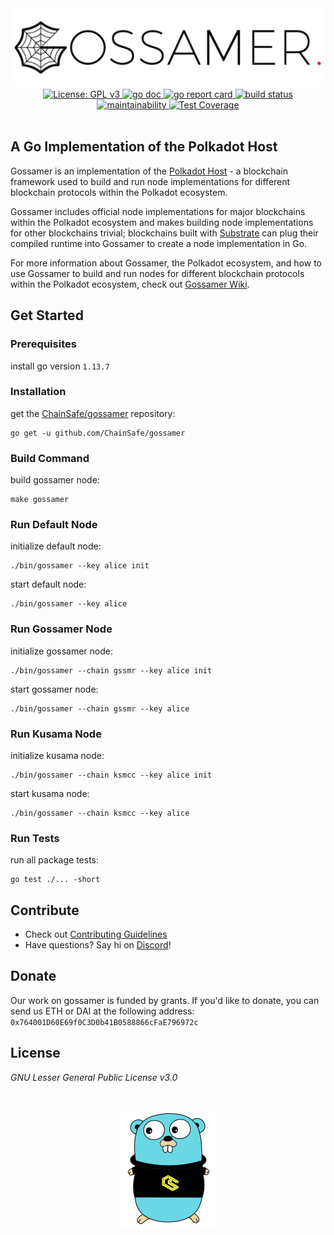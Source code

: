 <div align="center">
  <img alt="Gossamer logo" src="/docs/assets/img/gossamer_banner.png" width="700" />
</div>
<div align="center">
  <a href="https://www.gnu.org/licenses/gpl-3.0">
    <img alt="License: GPL v3" src="https://img.shields.io/badge/License-GPLv3-blue.svg" />
  </a>
  <a href="https://godoc.org/github.com/ChainSafe/gossamer">
    <img alt="go doc" src="https://godoc.org/github.com/ChainSafe/gossamer?status.svg" />
  </a>
  <a href="https://goreportcard.com/report/github.com/ChainSafe/gossamer">
    <img alt="go report card" src="https://goreportcard.com/badge/github.com/ChainSafe/gossamer" />
  </a>
  <a href="https://travis-ci.org/ChainSafe/gossamer/">
    <img alt="build status" src="https://travis-ci.org/ChainSafe/gossamer.svg?branch=development" />
  </a>
</div>
<div align="center">
  <a href="https://codeclimate.com/github/ChainSafe/gossamer/badges">
    <img alt="maintainability" src="https://api.codeclimate.com/v1/badges/933c7bb58eee9aba85eb/maintainability" />
  </a>
  <a href="https://codeclimate.com/github/ChainSafe/gossamer/test_coverage">
    <img alt="Test Coverage" src="https://api.codeclimate.com/v1/badges/933c7bb58eee9aba85eb/test_coverage" />
  </a>
</div>
<br />

## A Go Implementation of the Polkadot Host

Gossamer is an implementation of the [Polkadot Host](https://github.com/w3f/polkadot-spec) - a blockchain framework used to build and run node implementations for different blockchain protocols within the Polkadot ecosystem.

Gossamer includes official node implementations for major blockchains within the Polkadot ecosystem and makes building node implementations for other blockchains trivial; blockchains built with [Substrate](https://github.com/paritytech/substrate) can plug their compiled runtime into Gossamer to create a node implementation in Go.

For more information about Gossamer, the Polkadot ecosystem, and how to use Gossamer to build and run nodes for different blockchain protocols within the Polkadot ecosystem, check out [Gossamer Wiki](https://github.com/ChainSafe/gossamer/wiki).

## Get Started

### Prerequisites

install go version `1.13.7`

### Installation

get the [ChainSafe/gossamer](https://github.com/ChainSafe/gossamer) repository:
```
go get -u github.com/ChainSafe/gossamer
```

### Build Command

build gossamer node:
```
make gossamer
```

### Run Default Node

initialize default node:
```
./bin/gossamer --key alice init
```

start default node:
```
./bin/gossamer --key alice
```

### Run Gossamer Node

initialize gossamer node:
```
./bin/gossamer --chain gssmr --key alice init
```

start gossamer node:
```
./bin/gossamer --chain gssmr --key alice
```

### Run Kusama Node

initialize kusama node:
```
./bin/gossamer --chain ksmcc --key alice init
```

start kusama node:
```
./bin/gossamer --chain ksmcc --key alice
```

### Run Tests

run all package tests:
```
go test ./... -short
```

## Contribute

- Check out [Contributing Guidelines](.github/CONTRIBUTING.md)  
- Have questions? Say hi on [Discord](https://discord.gg/Xdc5xjE)!

## Donate

Our work on gossamer is funded by grants. If you'd like to donate, you can send us ETH or DAI at the following address:
`0x764001D60E69f0C3D0b41B0588866cFaE796972c`

## License

_GNU Lesser General Public License v3.0_

<br />
<p align="center">
	<img src="/docs/assets/img/chainsafe_gopher.png">
</p>
